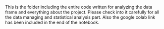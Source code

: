 This is the folder including the entire code written for analyzing the data frame and everything about the project.
Please check into it carefully for all the data managing and statistical analysis part. Also the google colab link has been included in the end of the notebook.
